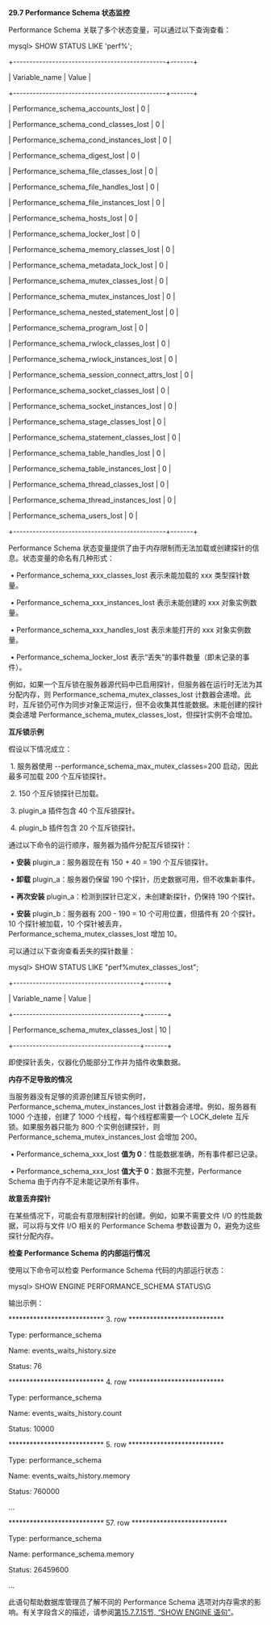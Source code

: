 **29.7 Performance Schema 状态监控**



Performance Schema 关联了多个状态变量，可以通过以下查询查看：



mysql> SHOW STATUS LIKE 'perf%';

+-----------------------------------------------+-------+

| Variable_name                 | Value |

+-----------------------------------------------+-------+

| Performance_schema_accounts_lost       | 0   |

| Performance_schema_cond_classes_lost     | 0   |

| Performance_schema_cond_instances_lost    | 0   |

| Performance_schema_digest_lost        | 0   |

| Performance_schema_file_classes_lost     | 0   |

| Performance_schema_file_handles_lost     | 0   |

| Performance_schema_file_instances_lost    | 0   |

| Performance_schema_hosts_lost         | 0   |

| Performance_schema_locker_lost        | 0   |

| Performance_schema_memory_classes_lost    | 0   |

| Performance_schema_metadata_lock_lost     | 0   |

| Performance_schema_mutex_classes_lost     | 0   |

| Performance_schema_mutex_instances_lost    | 0   |

| Performance_schema_nested_statement_lost   | 0   |

| Performance_schema_program_lost        | 0   |

| Performance_schema_rwlock_classes_lost    | 0   |

| Performance_schema_rwlock_instances_lost   | 0   |

| Performance_schema_session_connect_attrs_lost | 0   |

| Performance_schema_socket_classes_lost    | 0   |

| Performance_schema_socket_instances_lost   | 0   |

| Performance_schema_stage_classes_lost     | 0   |

| Performance_schema_statement_classes_lost   | 0   |

| Performance_schema_table_handles_lost     | 0   |

| Performance_schema_table_instances_lost    | 0   |

| Performance_schema_thread_classes_lost    | 0   |

| Performance_schema_thread_instances_lost   | 0   |

| Performance_schema_users_lost         | 0   |

+-----------------------------------------------+-------+



Performance Schema 状态变量提供了由于内存限制而无法加载或创建探针的信息。状态变量的命名有几种形式：



​	•	Performance_schema_xxx_classes_lost 表示未能加载的 xxx 类型探针数量。

​	•	Performance_schema_xxx_instances_lost 表示未能创建的 xxx 对象实例数量。

​	•	Performance_schema_xxx_handles_lost 表示未能打开的 xxx 对象实例数量。

​	•	Performance_schema_locker_lost 表示“丢失”的事件数量（即未记录的事件）。



例如，如果一个互斥锁在服务器源代码中已启用探针，但服务器在运行时无法为其分配内存，则 Performance_schema_mutex_classes_lost 计数器会递增。此时，互斥锁仍可作为同步对象正常运行，但不会收集其性能数据。未能创建的探针类会递增 Performance_schema_mutex_classes_lost，但探针实例不会增加。



**互斥锁示例**



假设以下情况成立：



​	1.	服务器使用 --performance_schema_max_mutex_classes=200 启动，因此最多可加载 200 个互斥锁探针。

​	2.	150 个互斥锁探针已加载。

​	3.	plugin_a 插件包含 40 个互斥锁探针。

​	4.	plugin_b 插件包含 20 个互斥锁探针。



通过以下命令的运行顺序，服务器为插件分配互斥锁探针：



​	•	**安装** plugin_a：服务器现在有 150 + 40 = 190 个互斥锁探针。

​	•	**卸载** plugin_a：服务器仍保留 190 个探针，历史数据可用，但不收集新事件。

​	•	**再次安装** plugin_a：检测到探针已定义，未创建新探针，仍保持 190 个探针。

​	•	**安装** plugin_b：服务器有 200 - 190 = 10 个可用位置，但插件有 20 个探针。10 个探针被加载，10 个探针被丢弃，Performance_schema_mutex_classes_lost 增加 10。



可以通过以下查询查看丢失的探针数量：



mysql> SHOW STATUS LIKE "perf%mutex_classes_lost";

+---------------------------------------+-------+

| Variable_name             | Value |

+---------------------------------------+-------+

| Performance_schema_mutex_classes_lost | 10  |

+---------------------------------------+-------+



即使探针丢失，仪器化仍能部分工作并为插件收集数据。



**内存不足导致的情况**



当服务器没有足够的资源创建互斥锁实例时，Performance_schema_mutex_instances_lost 计数器会递增。例如，服务器有 1000 个连接，创建了 1000 个线程，每个线程都需要一个 LOCK_delete 互斥锁。如果服务器只能为 800 个实例创建探针，则 Performance_schema_mutex_instances_lost 会增加 200。



​	•	Performance_schema_xxx_lost **值为 0**：性能数据准确，所有事件都已记录。

​	•	Performance_schema_xxx_lost **值大于 0**：数据不完整，Performance Schema 由于内存不足未能记录所有事件。



**故意丢弃探针**



在某些情况下，可能会有意限制探针的创建。例如，如果不需要文件 I/O 的性能数据，可以将与文件 I/O 相关的 Performance Schema 参数设置为 0，避免为这些探针分配内存。



**检查 Performance Schema 的内部运行情况**



使用以下命令可以检查 Performance Schema 代码的内部运行状态：



mysql> SHOW ENGINE PERFORMANCE_SCHEMA STATUS\G



输出示例：



*************************** 3. row ***************************

 Type: performance_schema

 Name: events_waits_history.size

Status: 76

*************************** 4. row ***************************

 Type: performance_schema

 Name: events_waits_history.count

Status: 10000

*************************** 5. row ***************************

 Type: performance_schema

 Name: events_waits_history.memory

Status: 760000

...

*************************** 57. row ***************************

 Type: performance_schema

 Name: performance_schema.memory

Status: 26459600

...



此语句帮助数据库管理员了解不同的 Performance Schema 选项对内存需求的影响。有关字段含义的描述，请参阅[第15.7.7.15节, “SHOW ENGINE 语句”](#15.7.7.15)。